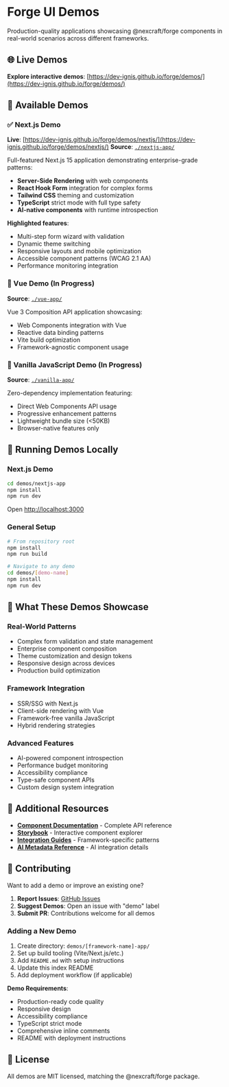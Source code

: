 # Forge UI Demos

Production-quality applications showcasing @nexcraft/forge components in real-world scenarios across different frameworks.

## 🌐 Live Demos

**Explore interactive demos**: [https://dev-ignis.github.io/forge/demos/](https://dev-ignis.github.io/forge/demos/)

## 🎯 Available Demos

### ✅ Next.js Demo
**Live**: [https://dev-ignis.github.io/forge/demos/nextjs/](https://dev-ignis.github.io/forge/demos/nextjs/)
**Source**: [`./nextjs-app/`](./nextjs-app/)

Full-featured Next.js 15 application demonstrating enterprise-grade patterns:
- **Server-Side Rendering** with web components
- **React Hook Form** integration for complex forms
- **Tailwind CSS** theming and customization
- **TypeScript** strict mode with full type safety
- **AI-native components** with runtime introspection

**Highlighted features**:
- Multi-step form wizard with validation
- Dynamic theme switching
- Responsive layouts and mobile optimization
- Accessible component patterns (WCAG 2.1 AA)
- Performance monitoring integration

### 🚧 Vue Demo (In Progress)
**Source**: [`./vue-app/`](./vue-app/)

Vue 3 Composition API application showcasing:
- Web Components integration with Vue
- Reactive data binding patterns
- Vite build optimization
- Framework-agnostic component usage

### 🚧 Vanilla JavaScript Demo (In Progress)
**Source**: [`./vanilla-app/`](./vanilla-app/)

Zero-dependency implementation featuring:
- Direct Web Components API usage
- Progressive enhancement patterns
- Lightweight bundle size (<50KB)
- Browser-native features only

## 🚀 Running Demos Locally

### Next.js Demo

```bash
cd demos/nextjs-app
npm install
npm run dev
```

Open [http://localhost:3000](http://localhost:3000)

### General Setup

```bash
# From repository root
npm install
npm run build

# Navigate to any demo
cd demos/[demo-name]
npm install
npm run dev
```

## 🎨 What These Demos Showcase

### Real-World Patterns
- Complex form validation and state management
- Enterprise component composition
- Theme customization and design tokens
- Responsive design across devices
- Production build optimization

### Framework Integration
- SSR/SSG with Next.js
- Client-side rendering with Vue
- Framework-free vanilla JavaScript
- Hybrid rendering strategies

### Advanced Features
- AI-powered component introspection
- Performance budget monitoring
- Accessibility compliance
- Type-safe component APIs
- Custom design system integration

## 🔗 Additional Resources

- **[Component Documentation](../docs/components/)** - Complete API reference
- **[Storybook](https://dev-ignis.github.io/forge/storybook/)** - Interactive component explorer
- **[Integration Guides](../docs/integrations/)** - Framework-specific patterns
- **[AI Metadata Reference](../docs/ai/metadata-reference.md)** - AI integration details

## 🤝 Contributing

Want to add a demo or improve an existing one?

1. **Report Issues**: [GitHub Issues](https://github.com/dev-ignis/forge/issues)
2. **Suggest Demos**: Open an issue with "demo" label
3. **Submit PR**: Contributions welcome for all demos

### Adding a New Demo

1. Create directory: `demos/[framework-name]-app/`
2. Set up build tooling (Vite/Next.js/etc.)
3. Add `README.md` with setup instructions
4. Update this index README
5. Add deployment workflow (if applicable)

**Demo Requirements**:
- Production-ready code quality
- Responsive design
- Accessibility compliance
- TypeScript strict mode
- Comprehensive inline comments
- README with deployment instructions

## 📄 License

All demos are MIT licensed, matching the @nexcraft/forge package.
